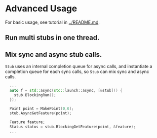 # Advanced Usage
For basic usage, see tutorial in [../README.md](../README.md).

## Run multi stubs in one thread.

## Mix sync and async stub calls.

```Stub``` uses an internal completion queue for async calls,
 and instantiate a completion queue for each sync calls,
 so ```Stub``` can mix sync and async calls.

```cpp
  ...
  auto f = std::async(std::launch::async, [&stub]() { 
    stub.BlockingRun();
  });

  Point point = MakePoint(0,0);
  stub.AsyncGetFeature(point);
  
  Feature feature;
  Status status = stub.BlockingGetFeature(point, &feature);
  ...
``` 
